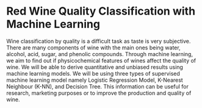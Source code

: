 # Red Wine Quality Classification with Machine Learning
Wine classification by quality is a difficult task as taste is very subjective. There are many components of wine with the main ones being water, alcohol, acid, sugar, and phenolic compounds. Through machine learning, we aim to find out if physicochemical features of wines affect the quality of wine. We will be able to derive quantitative and unbiased results using machine learning models. We will be using three types of supervised machine learning model namely Logistic Regression Model, K-Nearest Neighbour (K-NN), and Decision Tree. This information can be useful for research, marketing purposes or to improve the production and quality of wine.

